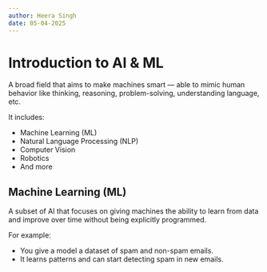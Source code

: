 ```yaml
---
author: Heera Singh
date: 05-04-2025
---
```


# Introduction to AI & ML

A broad field that aims to make machines smart — able to mimic human behavior like thinking, reasoning, problem-solving, understanding language, etc.

It includes:

- Machine Learning (ML)
- Natural Language Processing (NLP)
- Computer Vision
- Robotics
- And more

## Machine Learning (ML)

A subset of AI that focuses on giving machines the ability to learn from data and improve over time without being explicitly programmed.

For example:

- You give a model a dataset of spam and non-spam emails.
- It learns patterns and can start detecting spam in new emails.
